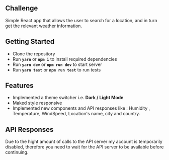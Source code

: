 ## Challenge

Simple React app that allows the user to search for a location, and in turn get the relevant weather information.


## Getting Started

 - Clone the repository
 - Run **`yarn`** or **`npm i`** to install required dependencies
 - Run **`yarn dev`** or **`npm run dev`** to start server
 - Run **`yarn test`** or **`npm run test`** to run tests

## Features

 - Implemented a theme switcher i.e. **Dark / Light Mode**
 - Maked style responsive
 - Implemented new components and API responses like  : Humidity , Temperature, WindSpeed, Location's name, city and country.
 
## API Responses

Due to the hight amount of calls to the API server my account is temporarily disabled, therefore you need to wait for the API server to be available before continuing. 
 